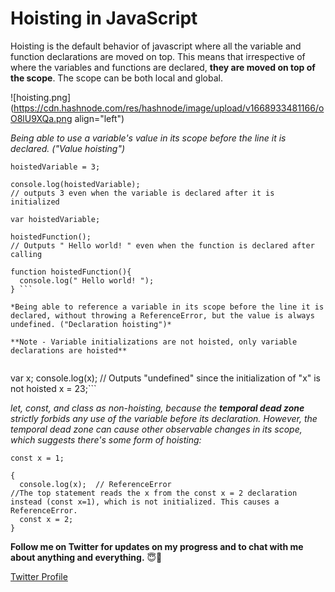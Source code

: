 # Hoisting in JavaScript

Hoisting is the default behavior of javascript where all the variable and function declarations are moved on top. This means that irrespective of where the variables and functions are declared, **they are moved on top of the scope**. The scope can be both local and global.

![hoisting.png](https://cdn.hashnode.com/res/hashnode/image/upload/v1668933481166/oO8lU9XQa.png align="left")

*Being able to use a variable's value in its scope before the line it is declared. ("Value hoisting")*

```
hoistedVariable = 3;

console.log(hoistedVariable); 
// outputs 3 even when the variable is declared after it is initialized	

var hoistedVariable;
``` 

```
hoistedFunction();  
// Outputs " Hello world! " even when the function is declared after calling

function hoistedFunction(){ 
  console.log(" Hello world! ");
} ``` 

*Being able to reference a variable in its scope before the line it is declared, without throwing a ReferenceError, but the value is always undefined. ("Declaration hoisting")*

**Note - Variable initializations are not hoisted, only variable declarations are hoisted**


```
var x;
console.log(x);
 // Outputs "undefined" since the initialization of "x" is not hoisted
x = 23;``` 

*let, const, and class as non-hoisting, because the **temporal dead zone** strictly forbids any use of the variable before its declaration.  However, the temporal dead zone can cause other observable changes in its scope, which suggests there's some form of hoisting:* 


```
const x = 1;

{
  console.log(x);  // ReferenceError
//The top statement reads the x from the const x = 2 declaration instead (const x=1), which is not initialized. This causes a ReferenceError.
  const x = 2;
}
``` 

**Follow me on Twitter for updates on my progress and to chat with me about anything and everything.** 😇🙂

[Twitter Profile](https://twitter.com/mrtyagi07)